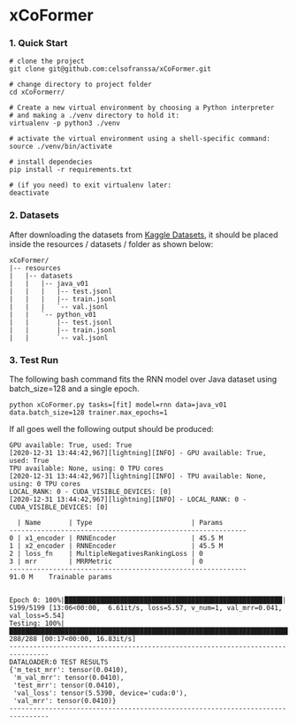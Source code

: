 # xCoFormer

### 1. Quick Start

```shell script
# clone the project 
git clone git@github.com:celsofranssa/xCoFormer.git

# change directory to project folder
cd xCoFormerr/

# Create a new virtual environment by choosing a Python interpreter 
# and making a ./venv directory to hold it:
virtualenv -p python3 ./venv

# activate the virtual environment using a shell-specific command:
source ./venv/bin/activate

# install dependecies
pip install -r requirements.txt

# (if you need) to exit virtualenv later:
deactivate
```

### 2. Datasets
After downloading the datasets from [Kaggle Datasets](https://www.kaggle.com/aldebbaran/code-search-datasets ), it should be placed inside the resources / datasets / folder as shown below:

```
xCoFormer/
|-- resources
|   |-- datasets
|   |   |-- java_v01
|   |   |   |-- test.jsonl
|   |   |   |-- train.jsonl
|   |   |   `-- val.jsonl
|   |   `-- python_v01
|   |       |-- test.jsonl
|   |       |-- train.jsonl
|   |       `-- val.jsonl
```

### 3. Test Run
The following bash command fits the RNN model over Java dataset using batch_size=128 and a single epoch.
```
python xCoFormer.py tasks=[fit] model=rnn data=java_v01 data.batch_size=128 trainer.max_epochs=1
```
If all goes well the following output should be produced:
```
GPU available: True, used: True
[2020-12-31 13:44:42,967][lightning][INFO] - GPU available: True, used: True
TPU available: None, using: 0 TPU cores
[2020-12-31 13:44:42,967][lightning][INFO] - TPU available: None, using: 0 TPU cores
LOCAL_RANK: 0 - CUDA_VISIBLE_DEVICES: [0]
[2020-12-31 13:44:42,967][lightning][INFO] - LOCAL_RANK: 0 - CUDA_VISIBLE_DEVICES: [0]

  | Name       | Type                         | Params
------------------------------------------------------------
0 | x1_encoder | RNNEncoder                   | 45.5 M
1 | x2_encoder | RNNEncoder                   | 45.5 M
2 | loss_fn    | MultipleNegativesRankingLoss | 0     
3 | mrr        | MRRMetric                    | 0     
------------------------------------------------------------
91.0 M    Trainable params


Epoch 0: 100%|███████████████████████████████████████████████████████| 5199/5199 [13:06<00:00,  6.61it/s, loss=5.57, v_num=1, val_mrr=0.041, val_loss=5.54]
Testing: 100%|███████████████████████████████████████████████████████████████████████████████████████████████████████████| 288/288 [00:17<00:00, 16.83it/s]
--------------------------------------------------------------------------------
DATALOADER:0 TEST RESULTS
{'m_test_mrr': tensor(0.0410),
 'm_val_mrr': tensor(0.0410),
 'test_mrr': tensor(0.0410),
 'val_loss': tensor(5.5390, device='cuda:0'),
 'val_mrr': tensor(0.0410)}
--------------------------------------------------------------------------------
```